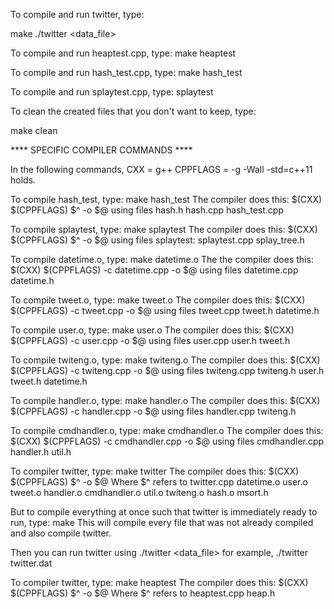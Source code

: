 To compile and run twitter, type:

make
./twitter <data_file>

To compile and run heaptest.cpp, type:
make heaptest

To compile and run hash_test.cpp, type:
make hash_test

To compile and run splaytest.cpp, type:
splaytest

To clean the created files that you
don't want to keep, type:

make clean


**** SPECIFIC COMPILER COMMANDS ****

In the following commands,
CXX = g++
CPPFLAGS = -g -Wall -std=c++11
holds.

To compile hash_test, type: make hash_test
The compiler does this:
$(CXX) $(CPPFLAGS) $^ -o $@
using files  hash.h hash.cpp hash_test.cpp

To compile splaytest, type: make splaytest
The compiler does this:
$(CXX) $(CPPFLAGS) $^ -o $@ 
using files splaytest: splaytest.cpp splay_tree.h

To compile datetime.o, type: make datetime.o
The the compiler does this:
$(CXX) $(CPPFLAGS) -c datetime.cpp -o $@ 
using files datetime.cpp datetime.h

To compile tweet.o, type: make tweet.o
The compiler does this:
$(CXX) $(CPPFLAGS) -c tweet.cpp -o $@ 
using files tweet.cpp tweet.h datetime.h

To compile user.o, type: make user.o
The compiler does this:
$(CXX) $(CPPFLAGS) -c user.cpp -o $@ 
using files user.cpp user.h tweet.h 

To compile twiteng.o, type: make twiteng.o
The compiler does this:
$(CXX) $(CPPFLAGS) -c twiteng.cpp -o $@ 
using files twiteng.cpp twiteng.h user.h 
tweet.h datetime.h

To compile handler.o, type: make handler.o
The compiler does this:
$(CXX) $(CPPFLAGS) -c handler.cpp -o $@
using files handler.cpp twiteng.h

To compile cmdhandler.o, type: make cmdhandler.o
The compiler does this:
$(CXX) $(CPPFLAGS) -c cmdhandler.cpp -o $@
using files cmdhandler.cpp handler.h util.h

To compiler twitter, type: make twitter
The compiler does this:
$(CXX) $(CPPFLAGS) $^ -o $@ 
Where $^ refers to 
twitter.cpp datetime.o user.o 
tweet.o handler.o cmdhandler.o 
util.o twiteng.o hash.o msort.h

But to compile everything at once such that
twitter is immediately ready to run, type: make
This will compile every file that was not already compiled
and also compile twitter.

Then you can run twitter using ./twitter <data_file>
for example, ./twitter twitter.dat

To compiler twitter, type: make heaptest
The compiler does this:
$(CXX) $(CPPFLAGS) $^ -o $@
Where $^ refers to heaptest.cpp heap.h


	
